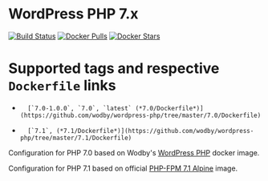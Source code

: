 # WordPress PHP 7.x

[![Build Status](https://travis-ci.org/wodby/wordpress-php.svg?branch=master)](https://travis-ci.org/wodby/wordpress-php)
[![Docker Pulls](https://img.shields.io/docker/pulls/wodby/wordpress-php.svg)](https://hub.docker.com/r/wodby/wordpress-php)
[![Docker Stars](https://img.shields.io/docker/stars/wodby/wordpress-php.svg)](https://hub.docker.com/r/wodby/wordpress-php)

# Supported tags and respective `Dockerfile` links

-       [`7.0-1.0.0`, `7.0`, `latest` (*7.0/Dockerfile*)](https://github.com/wodby/wordpress-php/tree/master/7.0/Dockerfile)
-       [`7.1`, (*7.1/Dockerfile*)](https://github.com/wodby/wordpress-php/tree/master/7.1/Dockerfile)

Configuration for PHP 7.0 based on Wodby's [WordPress PHP](https://github.com/wodby/wordpress-php) docker image.

Configuration for PHP 7.1 based on official [PHP-FPM 7.1 Alpine](https://github.com/docker-library/php/tree/3ac528cf10d42f3f47dcb9ded3477781fb11f714/7.1/fpm/alpine) image.

